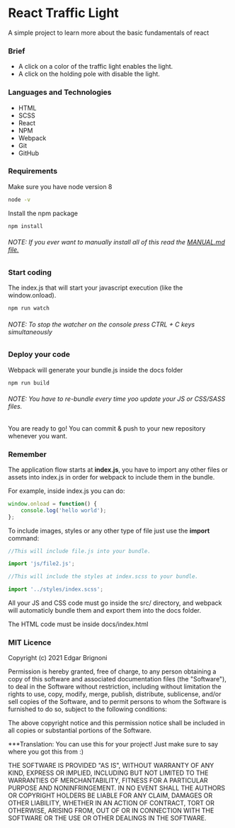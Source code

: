 # React Traffic Light

A simple project to learn more about the basic fundamentals of react

### Brief

-   A click on a color of the traffic light enables the light.
-   A click on the holding pole with disable the light.

### Languages and Technologies

-   HTML
-   SCSS
-   React
-   NPM
-   Webpack
-   Git
-   GitHub

### Requirements

Make sure you have node version 8

```sh
node -v
```

Install the npm package

```sh
npm install
```

###### NOTE: If you ever want to manually install all of this read the [MANUAL.md file.](/MANUAL.md)

### Start coding

The index.js that will start your javascript execution (like the window.onload).

```sh
npm run watch
```

###### NOTE: To stop the watcher on the console press CTRL + C keys simultaneously

### Deploy your code

Webpack will generate your bundle.js inside the docs folder

```sh
npm run build
```

###### NOTE: You have to re-bundle every time yoo update your JS or CSS/SASS files.

You are ready to go! You can commit & push to your new repository whenever you want.

### Remember

The application flow starts at **index.js**, you have to import any other files or assets into index.js in order for webpack to include them in the bundle.

For example, inside index.js you can do:

```js
window.onload = function() {
    console.log('hello world');
};
```

To include images, styles or any other type of file just use the **import** command:

```js
//This will include file.js into your bundle.

import 'js/file2.js';

//This will include the styles at index.scss to your bundle.

import '../styles/index.scss';
```

All your JS and CSS code must go inside the src/ directory, and webpack will automaticly bundle them and export them into the docs folder.

The HTML code must be inside docs/index.html

### MIT Licence

Copyright (c) 2021 Edgar Brignoni

Permission is hereby granted, free of charge, to any person obtaining a copy of this software and associated documentation files (the "Software"), to deal in the Software without restriction, including without limitation the rights to use, copy, modify, merge, publish, distribute, sublicense, and/or sell copies of the Software, and to permit persons to whom the Software is furnished to do so, subject to the following conditions:

The above copyright notice and this permission notice shall be included in all copies or substantial portions of the Software.

\*\*\*Translation: You can use this for your project! Just make sure to say where you got this from :)

THE SOFTWARE IS PROVIDED "AS IS", WITHOUT WARRANTY OF ANY KIND, EXPRESS OR IMPLIED, INCLUDING BUT NOT LIMITED TO THE WARRANTIES OF MERCHANTABILITY, FITNESS FOR A PARTICULAR PURPOSE AND NONINFRINGEMENT. IN NO EVENT SHALL THE AUTHORS OR COPYRIGHT HOLDERS BE LIABLE FOR ANY CLAIM, DAMAGES OR OTHER LIABILITY, WHETHER IN AN ACTION OF CONTRACT, TORT OR OTHERWISE, ARISING FROM, OUT OF OR IN CONNECTION WITH THE SOFTWARE OR THE USE OR OTHER DEALINGS IN THE SOFTWARE.
